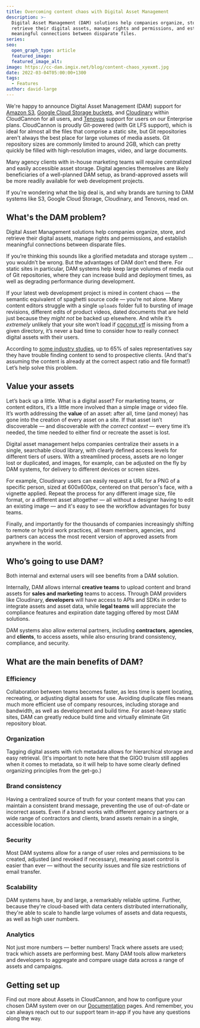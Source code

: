 ```yaml
---
title: Overcoming content chaos with Digital Asset Management
description: >-
  Digital Asset Management (DAM) solutions help companies organize, store, and
  retrieve their digital assets, manage rights and permissions, and establish
  meaningful connections between disparate files.
series:
seo:
  open_graph_type: article
  featured_image:
  featured_image_alt:
image: https://cc-dam.imgix.net/blog/content-chaos_xyexmt.jpg
date: 2022-03-04T05:00:00+1300
tags:
  - Features
author: david-large
---
```

We're happy to announce Digital Asset Management (DAM) support for [Amazon S3](https://aws.amazon.com/s3/), [Google Cloud Storage buckets](https://cloud.google.com/storage/docs/buckets), and [Cloudinary](https://cloudinary.com/) within CloudCannon for all users, and [Tenovos](https://tenovos.com/) support for users on our Enterprise plans. CloudCannon is proudly Git-powered (with Git LFS support), which is ideal for almost all the files that comprise a static site, but Git repositories aren't always the best place for large volumes of media assets. Git repository sizes are commonly limited to around 2GB, which can pretty quickly be filled with high-resolution images, video, and large documents.

Many agency clients with in-house marketing teams will require centralized and easily accessible asset storage. Digital agencies themselves are likely beneficiaries of a well-planned DAM setup, as brand-approved assets will be more readily available for web development projects.

If you're wondering what the big deal is, and why brands are turning to DAM systems like S3, Google Cloud Storage, Cloudinary, and Tenovos, read on.

## What's the DAM problem?

Digital Asset Management solutions help companies organize, store, and retrieve their digital assets, manage rights and permissions, and establish meaningful connections between disparate files.

If you’re thinking this sounds like a glorified metadata and storage system … you wouldn’t be wrong. But the advantages of DAM don’t end there. For static sites in particular, DAM systems help keep large volumes of media out of Git repositories, where they can increase build and deployment times, as well as degrading performance during development. 

If your latest web development project is mired in content chaos — the semantic equivalent of spaghetti source code — you’re not alone. Many content editors struggle with a single `uploads` folder full to bursting of image revisions, different edits of product videos, dated documents that are held just because they *might not* be backed up elsewhere. And while it’s *extremely* unlikely that your site won’t load if [coconut.vtf](https://www.verifythis.com/article/news/verify/pop-culture/no-coconut-picture-tf2-not-keeping-computer-game-running/536-6b1f2929-803d-4e96-8347-231cf0273420) is missing from a given directory, it’s never a bad time to consider how to really connect digital assets with their users.

According to [some industry studies](https://www.mediavalet.com/blog/dam-every-marketers-forecast-infographic/), up to 65% of sales representatives say they have trouble finding content to send to prospective clients. (And that's assuming the content is already at the correct aspect ratio and file format\!) Let’s help solve this problem.

## Value your assets

Let’s back up a little. What is a digital asset? For marketing teams, or content editors, it’s a little more involved than a simple image or video file. It’s worth addressing the **value** of an asset: after all, time (and money) has gone into the creation of every asset on a site. If that asset isn’t discoverable — and discoverable *with the correct context* — every time it’s needed, the time needed to either find or recreate the asset is lost.

Digital asset management helps companies centralize their assets in a single, searchable cloud library, with clearly defined access levels for different tiers of users. With a streamlined process, assets are no longer lost or duplicated, and images, for example, can be adjusted on the fly by DAM systems, for delivery to different devices or screen sizes.

For example, Cloudinary users can easily request a URL for a PNG of a specific person, sized at 600x600px, centered on that person's face, with a vignette applied. Repeat the process for any different image size, file format, or a different asset altogether — all without a designer having to edit an existing image — and it's easy to see the workflow advantages for busy teams.

Finally, and importantly for the thousands of companies increasingly shifting to remote or hybrid work practices, all team members, agencies, and partners can access the most recent version of approved assets from anywhere in the world.

## Who’s going to use DAM?

Both internal and external users will see benefits from a DAM solution.

Internally, DAM allows internal **creative teams** to upload content and brand assets for **sales and marketing** teams to access. Through DAM providers like Cloudinary, **developers** will have access to APIs and SDKs in order to integrate assets and asset data, while **legal teams** will appreciate the compliance features and expiration date tagging offered by most DAM solutions.

DAM systems also allow external partners, including **contractors**, **agencies**, and **clients**, to access assets, while also ensuring brand consistency, compliance, and security.

## What are the main benefits of DAM?

### Efficiency

Collaboration between teams becomes faster, as less time is spent locating, recreating, or adjusting digital assets for use. Avoiding duplicate files means much more efficient use of company resources, including storage and bandwidth, as well as development and build time. For asset-heavy static sites, DAM can greatly reduce build time and virtually eliminate Git repository bloat.

### Organization

Tagging digital assets with rich metadata allows for hierarchical storage and easy retrieval. (It's important to note here that the GIGO truism still applies when it comes to metadata, so it will help to have some clearly defined organizing principles from the get-go.)

### Brand consistency

Having a centralized source of truth for your content means that you can maintain a consistent brand message, preventing the use of out-of-date or incorrect assets. Even if a brand works with different agency partners or a wide range of contractors and clients, brand assets remain in a single, accessible location.

### Security

Most DAM systems allow for a range of user roles and permissions to be created, adjusted (and revoked if necessary), meaning asset control is easier than ever — without the security issues and file size restrictions of email transfer.

### Scalability

DAM systems have, by and large, a remarkably reliable uptime. Further, because they're cloud-based with data centers distributed internationally, they're able to scale to handle large volumes of assets and data requests, as well as high user numbers.

### Analytics

Not just more numbers — better numbers\! Track where assets are used; track which assets are performing best. Many DAM tools allow marketers and developers to aggregate and compare usage data across a range of assets and campaigns.

## Getting set up

Find out more about Assets in CloudCannon, and how to configure your chosen DAM system over on our [Documentation](https://cloudcannon.com/documentation/articles/introduction-to-assets-and-dams/) pages. And remember, you can always reach out to our support team in-app if you have any questions along the way.